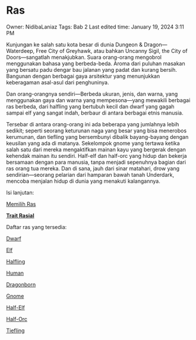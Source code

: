 # Ras

Owner: NidibaLaniaz
Tags: Bab 2
Last edited time: January 19, 2024 3:11 PM

Kunjungan ke salah satu kota besar di dunia Dungeon & Dragon—Waterdeep, Free City of Greyhawk, atau bahkan Uncanny Sigil, the City of Doors—sangatlah menakjubkan. Suara orang-orang mengobrol menggunakan bahasa yang berbeda-beda. Aroma dari puluhan masakan yang bersatu padu dengar bau jalanan yang padat dan kurang bersih. Bangunan dengan berbagai gaya arsitektur yang menunjukkan keberagaman asal-asul dari penghuninya.

Dan orang-orangnya sendiri—Berbeda ukuran, jenis, dan warna, yang menggunakan gaya dan warna yang mempesona—yang mewakili berbagai ras berbeda, dari halfling yang bertubuh kecil dan dwarf yang gagah sampai elf yang sangat indah, berbaur di antara berbagai etnis manusia.

Tersebar di antara orang-orang ini ada beberapa yang jumlahnya lebih sedikit; seperti seorang keturunan naga yang besar yang bisa menerobos kerumunan, dan tiefling yang bersembunyi dibalik bayang-bayang dengan keusilan yang ada di matanya. Sekelompok gnome yang tertawa ketika salah satu dari mereka mengaktifkan mainan kayu yang bergerak dengan kehendak mainan itu sendiri. Half-elf dan half-orc yang hidup dan bekerja bersamaan dengan para manusia, tanpa menjadi sepenuhnya bagian dari ras orang tua mereka. Dan di sana, jauh dari sinar matahari, drow yang sendirian—seorang pelarian dari hamparan bawah tanah Underdark, mencoba menjalan hidup di dunia yang menakuti kalangannya.

Isi lanjutan:

[Memilih Ras](Ras%20d0e873a4ba1142649f8d679dd34fef98/Memilih%20Ras%20d8fd565ba73c451f87a7c5c3702f9d66.md)

[**Trait Rasial**](Ras%20d0e873a4ba1142649f8d679dd34fef98/Trait%20Rasial%20a91ee5ba748e4659a82f2659e5bc3496.md)

Daftar ras yang tersedia:

[Dwarf](Ras%20d0e873a4ba1142649f8d679dd34fef98/Dwarf%20a54b1cf032524d2cbffd896d25647dd4.md)

[Elf](Ras%20d0e873a4ba1142649f8d679dd34fef98/Elf%20953573d18e2c42618289477ccc2844d9.md)

[Halfling](Ras%20d0e873a4ba1142649f8d679dd34fef98/Halfling%2070a88ddd634a4074897a1627b536ebd7.md)

[Human](Ras%20d0e873a4ba1142649f8d679dd34fef98/Human%20fce845d5facb45a3bc72ad5c157452ee.md)

[Dragonborn](Ras%20d0e873a4ba1142649f8d679dd34fef98/Dragonborn%20306222b08dc245cdaea79bb9627ebed5.md)

[Gnome](Ras%20d0e873a4ba1142649f8d679dd34fef98/Gnome%20f88e8d577ec8469fb33cf4c7ffa0faf6.md)

[Half-Elf](Ras%20d0e873a4ba1142649f8d679dd34fef98/Half-Elf%20dbf15b4479d1459cac884b97b17bc3b3.md)

[Half-Orc](Ras%20d0e873a4ba1142649f8d679dd34fef98/Half-Orc%2022ee1d37f4034463940c3ca8d88e84d8.md)

[Tiefling](Ras%20d0e873a4ba1142649f8d679dd34fef98/Tiefling%20fe21c2c3029846f99c79ef5b1a3e4979.md)
